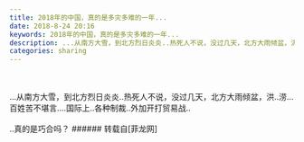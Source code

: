 ```yaml
---
title: 2018年的中国，真的是多灾多难的一年...
date: 2018-8-24 20:16
keywords: 2018年的中国，真的是多灾多难的一年...
description: ...从南方大雪，到北方烈日炎炎..热死人不说，没过几天，北方大雨倾盆，洪..涝...百姓苦不堪言....国际上..各种制裁..外加开打贸易战....真的是巧合吗？
categories: sharing
---
```

<td class="t_f" id="postmessage_1684713">

<br/>
<br/>
...从南方大雪，到北方烈日炎炎..热死人不说，没过几天，北方大雨倾盆，洪..涝...百姓苦不堪言....国际上..各种制裁..外加开打贸易战..<br/>
<br/>
..真的是巧合吗？</td>
###### 转载自[菲龙网]